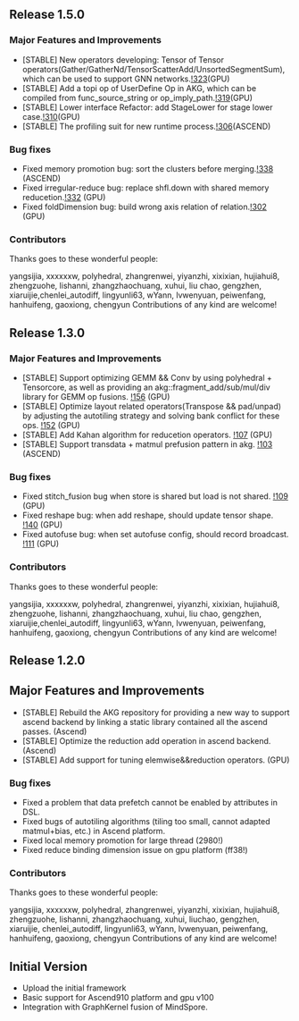 ## Release 1.5.0
### Major Features and Improvements
  * [STABLE] New operators developing: Tensor of Tensor operators(Gather/GatherNd/TensorScatterAdd/UnsortedSegmentSum), which can be used to support GNN networks.[!323](https://gitee.com/mindspore/akg/pulls/323)(GPU)
  * [STABLE] Add a topi op of UserDefine Op in AKG, which can be compiled from func_source_string or op_imply_path.[!319](https://gitee.com/mindspore/akg/pulls/319)(GPU)
  * [STABLE] Lower interface Refactor: add StageLower for stage lower case.[!310](https://gitee.com/mindspore/akg/pulls/310)(GPU)
  * [STABLE] The profiling suit for new runtime process.[!306](https://gitee.com/mindspore/akg/pulls/306)(ASCEND)

### Bug fixes
  * Fixed memory promotion bug: sort the clusters before merging.[!338](https://gitee.com/mindspore/akg/pulls/338) (ASCEND)
  * Fixed irregular-reduce bug: replace shfl.down with shared memory reducetion.[!332](https://gitee.com/mindspore/akg/pulls/332) (GPU)
  * Fixed foldDimension bug: build wrong axis relation of relation.[!302](https://gitee.com/mindspore/akg/pulls/302) (GPU)

### Contributors
Thanks goes to these wonderful people:

yangsijia, xxxxxxw, polyhedral, zhangrenwei, yiyanzhi, xixixian, hujiahui8, zhengzuohe, lishanni, zhangzhaochuang, xuhui, liu
chao, gengzhen, xiaruijie,chenlei_autodiff, lingyunli63, wYann, lvwenyuan, peiwenfang, hanhuifeng, gaoxiong, chengyun
Contributions of any kind are welcome!

## Release 1.3.0
### Major Features and Improvements
  * [STABLE] Support optimizing GEMM && Conv by using polyhedral + Tensorcore, as well as providing an akg::fragment_add/sub/mul/div library for GEMM op fusions. [!156](https://gitee.com/mindspore/akg/pulls/156) (GPU)
  * [STABLE] Optimize layout related operators(Transpose && pad/unpad) by adjusting the autotiling strategy and solving bank conflict for these ops. [!152](https://gitee.com/mindspore/akg/pulls/152/) (GPU)
  * [STABLE] Add Kahan algorithm for reducetion operators. [!107](https://gitee.com/mindspore/akg/pulls/107) (GPU)
  * [STABLE] Support transdata + matmul prefusion pattern in akg. [!103](https://gitee.com/mindspore/akg/pulls/103) (ASCEND)

### Bug fixes
  * Fixed stitch_fusion bug when store is shared but load is not shared. [!109](https://gitee.com/mindspore/akg/pulls/109) (GPU)
  * Fixed reshape bug: when add reshape, should update tensor shape. [!140](https://gitee.com/mindspore/akg/pulls/140) (GPU)
  * Fixed autofuse bug: when set autofuse config, should record broadcast. [!111](https://gitee.com/mindspore/akg/pulls/111) (GPU)

### Contributors
Thanks goes to these wonderful people:

yangsijia, xxxxxxw, polyhedral, zhangrenwei, yiyanzhi, xixixian, hujiahui8, zhengzuohe, lishanni, zhangzhaochuang, xuhui, liu
chao, gengzhen, xiaruijie,chenlei_autodiff, lingyunli63, wYann, lvwenyuan, peiwenfang, hanhuifeng, gaoxiong, chengyun
Contributions of any kind are welcome!

## Release 1.2.0
## Major Features and Improvements
  * [STABLE] Rebuild the AKG repository for providing a new way to support ascend backend by linking a static library contained all the ascend passes. (Ascend)
  * [STABLE] Optimize the reduction add operation in ascend backend. (Ascend)
  * [STABLE] Add support for tuning elemwise&&reduction operators. (GPU)

### Bug fixes
  * Fixed a problem that data prefetch cannot be enabled by attributes in DSL.
  * Fixed bugs of autotiling algorithms (tiling too small, cannot adapted matmul+bias, etc.) in Ascend platform.
  * Fixed local memory promotion for large thread (2980!)
  * Fixed reduce binding dimension issue on gpu platform (ff38!)

### Contributors
Thanks goes to these wonderful people:

yangsijia, xxxxxxw, polyhedral, zhangrenwei, yiyanzhi, xixixian, hujiahui8, zhengzuohe, lishanni, zhangzhaochuang, xuhui, liuchao, gengzhen, xiaruijie, 
chenlei_autodiff, lingyunli63, wYann, lvwenyuan, peiwenfang, hanhuifeng, gaoxiong, chengyun
Contributions of any kind are welcome!

## Initial Version
* Upload the initial framework
* Basic support for Ascend910 platform and gpu v100
* Integration with GraphKernel fusion of MindSpore.

